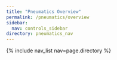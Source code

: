 ```yaml
---
title: "Pneumatics Overview"
permalink: /pneumatics/overview
sidebar:
  nav: controls_sidebar
directory: pneumatics_nav
---
```


{% include nav_list nav=page.directory %}
